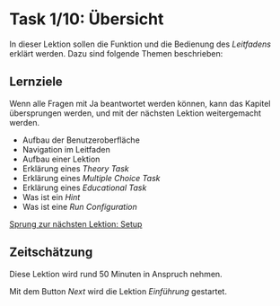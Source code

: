 # Task 1/10: Übersicht
In dieser Lektion sollen die Funktion und die Bedienung des *Leitfadens* erklärt werden. Dazu sind folgende Themen beschrieben:

## Lernziele
Wenn alle Fragen mit Ja beantwortet werden können, kann das Kapitel übersprungen werden, und mit der nächsten
Lektion weitergemacht werden.

- Aufbau der Benutzeroberfläche
- Navigation im Leitfaden
- Aufbau einer Lektion
- Erklärung eines *Theory Task*
- Erklärung eines *Multiple Choice Task*
- Erklärung eines *Educational Task*
- Was ist ein *Hint*
- Was ist eine *Run Configuration*

[Sprung zur nächsten Lektion: Setup](course://Tutorial/Setup/Einführung/src/Main.java)

## Zeitschätzung
Diese Lektion wird rund 50 Minuten in Anspruch nehmen.

Mit dem Button *Next* wird die Lektion *Einführung* gestartet.